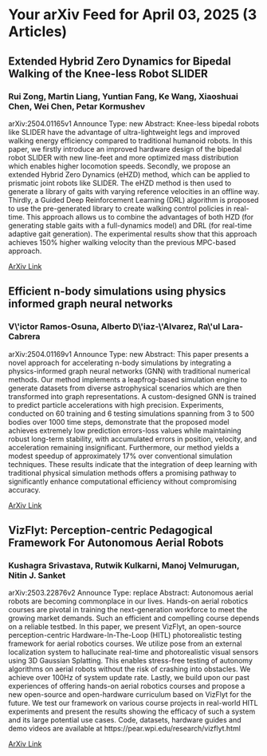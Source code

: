 <h1>Your arXiv Feed for April 03, 2025 (3 Articles)</h1>
<h2>Extended Hybrid Zero Dynamics for Bipedal Walking of the Knee-less Robot SLIDER</h2>
<h3>Rui Zong, Martin Liang, Yuntian Fang, Ke Wang, Xiaoshuai Chen, Wei Chen, Petar Kormushev</h3>
<p>arXiv:2504.01165v1 Announce Type: new 
Abstract: Knee-less bipedal robots like SLIDER have the advantage of ultra-lightweight legs and improved walking energy efficiency compared to traditional humanoid robots. In this paper, we firstly introduce an improved hardware design of the bipedal robot SLIDER with new line-feet and more optimized mass distribution which enables higher locomotion speeds. Secondly, we propose an extended Hybrid Zero Dynamics (eHZD) method, which can be applied to prismatic joint robots like SLIDER. The eHZD method is then used to generate a library of gaits with varying reference velocities in an offline way. Thirdly, a Guided Deep Reinforcement Learning (DRL) algorithm is proposed to use the pre-generated library to create walking control policies in real-time. This approach allows us to combine the advantages of both HZD (for generating stable gaits with a full-dynamics model) and DRL (for real-time adaptive gait generation). The experimental results show that this approach achieves 150% higher walking velocity than the previous MPC-based approach.</p>
<a href='https://arxiv.org/abs/2504.01165'>ArXiv Link</a>

<h2>Efficient n-body simulations using physics informed graph neural networks</h2>
<h3>V\'ictor Ramos-Osuna, Alberto D\'iaz-\'Alvarez, Ra\'ul Lara-Cabrera</h3>
<p>arXiv:2504.01169v1 Announce Type: new 
Abstract: This paper presents a novel approach for accelerating n-body simulations by integrating a physics-informed graph neural networks (GNN) with traditional numerical methods. Our method implements a leapfrog-based simulation engine to generate datasets from diverse astrophysical scenarios which are then transformed into graph representations. A custom-designed GNN is trained to predict particle accelerations with high precision. Experiments, conducted on 60 training and 6 testing simulations spanning from 3 to 500 bodies over 1000 time steps, demonstrate that the proposed model achieves extremely low prediction errors-loss values while maintaining robust long-term stability, with accumulated errors in position, velocity, and acceleration remaining insignificant. Furthermore, our method yields a modest speedup of approximately 17% over conventional simulation techniques. These results indicate that the integration of deep learning with traditional physical simulation methods offers a promising pathway to significantly enhance computational efficiency without compromising accuracy.</p>
<a href='https://arxiv.org/abs/2504.01169'>ArXiv Link</a>

<h2>VizFlyt: Perception-centric Pedagogical Framework For Autonomous Aerial Robots</h2>
<h3>Kushagra Srivastava, Rutwik Kulkarni, Manoj Velmurugan, Nitin J. Sanket</h3>
<p>arXiv:2503.22876v2 Announce Type: replace 
Abstract: Autonomous aerial robots are becoming commonplace in our lives. Hands-on aerial robotics courses are pivotal in training the next-generation workforce to meet the growing market demands. Such an efficient and compelling course depends on a reliable testbed. In this paper, we present VizFlyt, an open-source perception-centric Hardware-In-The-Loop (HITL) photorealistic testing framework for aerial robotics courses. We utilize pose from an external localization system to hallucinate real-time and photorealistic visual sensors using 3D Gaussian Splatting. This enables stress-free testing of autonomy algorithms on aerial robots without the risk of crashing into obstacles. We achieve over 100Hz of system update rate. Lastly, we build upon our past experiences of offering hands-on aerial robotics courses and propose a new open-source and open-hardware curriculum based on VizFlyt for the future. We test our framework on various course projects in real-world HITL experiments and present the results showing the efficacy of such a system and its large potential use cases. Code, datasets, hardware guides and demo videos are available at https://pear.wpi.edu/research/vizflyt.html</p>
<a href='https://arxiv.org/abs/2503.22876'>ArXiv Link</a>

